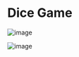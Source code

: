 <h1>Dice Game </h1>


![image](https://user-images.githubusercontent.com/111076291/216776020-8d504844-944f-4473-a8ba-d452d90d1371.png)

![image](https://user-images.githubusercontent.com/111076291/216776062-30a7ce2a-8112-40f6-90f5-9ecb6e4c1f46.png)

